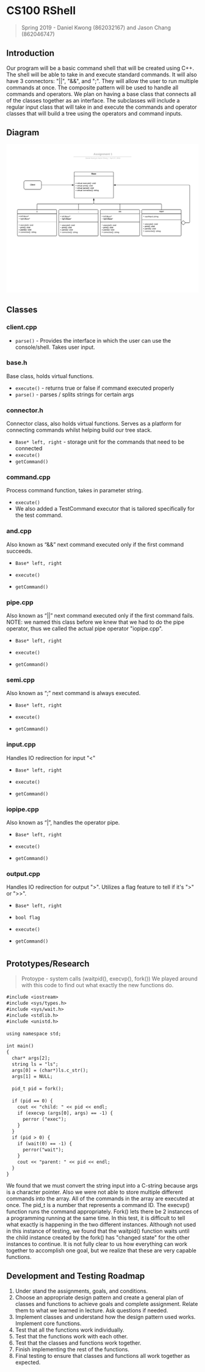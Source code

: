 # CS100 RShell
> Spring 2019 - Daniel Kwong (862032167) and Jason Chang (862046747)

## Introduction
Our program will be a basic command shell that will be created using C++. The shell will be able to take in and execute standard commands. It will also have 3 connectors: "||", "&&", and ";". They will allow the user to run multiple commands at once. The composite pattern will be used to handle all commands and operators. We plan on having a base class that connects all of the classes together as an interface. The subclasses will include a regular input class that will take in and execute the commands and operator classes that will build a tree using the operators and command inputs.

## Diagram
![image info](./images/diagram.png)
## Classes

### client.cpp
* `parse()` - Provides the interface in which the user can use the console/shell. Takes user input.

### base.h
Base class, holds virtual functions.

* `execute()` - returns true or false if command executed properly
* `parse()` - parses / splits strings for certain args

### connector.h
Connector class, also holds virtual functions. Serves as a platform for connecting commands whilst helping build our tree stack.

* `Base* left, right` - storage unit for the commands that need to be connected
* `execute()`
* `getCommand()`

### command.cpp
Process command function, takes in parameter string.

* `execute()`
* We also added a TestCommand executor that is tailored specifically for the test command.

### and.cpp
Also known as “&&” next command executed only if the first command succeeds.

* `Base* left, right`

* `execute()`

* `getCommand()`


### pipe.cpp
Also known as “||” next command executed only if the first command fails. NOTE: we named this class before we knew that we had to do the pipe operator, thus we called the actual pipe operator "iopipe.cpp".

* `Base* left, right`

* `execute()`

* `getCommand()`


### semi.cpp
Also known as “;” next command is always executed.

* `Base* left, right`

* `execute()`

* `getCommand()`

### input.cpp
Handles IO redirection for input "<"

* `Base* left, right`

* `execute()`

* `getCommand()`

### iopipe.cpp
Also known as “|”, handles the operator pipe.

* `Base* left, right`

* `execute()`

* `getCommand()`

### output.cpp
Handles IO redirection for output ">". Utilizes a flag feature to tell if it's ">" or ">>". 

* `Base* left, right`

* `bool flag`

* `execute()`

* `getCommand()`


#


## Prototypes/Research
> Protoype - system calls (waitpid(), execvp(), fork())
We played around with this code to find out what exactly the new functions do.
```
#include <iostream>
#include <sys/types.h>
#include <sys/wait.h>
#include <stdlib.h>
#include <unistd.h>

using namespace std;

int main()
{
  char* args[2];
  string ls = "ls";
  args[0] = (char*)ls.c_str();
  args[1] = NULL;

  pid_t pid = fork();

  if (pid == 0) {
    cout << "child: " << pid << endl;
    if (execvp (args[0], args) == -1) {
      perror ("exec");
    }
  }
  if (pid > 0) {
    if (wait(0) == -1) {
      perror("wait");
    }
    cout << "parent: " << pid << endl;
  }
}

```
We found that we must convert the string input into a C-string because args is a character pointer. Also we were not able to store multiple different commands into the array. All of the commands in the array are executed at once. The pid_t is a number that represents a command ID. The execvp() function runs the command appropriately. Fork() lets there be 2 instances of a programming running at the same time. In this test, it is difficult to tell what exactly is happening in the two different instances. Although not used in this instance of testing, we found that the waitpid() function waits until the child instance created by the fork() has "changed state" for the other instances to continue. It is not fully clear to us how everything can work together to accomplish one goal, but we realize that these are very capable functions.

## Development and Testing Roadmap
1. Under stand the assignments, goals, and conditions.
2. Choose an appropriate design pattern and create a general plan of classes and functions to achieve goals and complete assignment. Relate them to what we learned in lecture. Ask questions if needed.
3. Implement classes and understand how the design pattern used works. Implement core functions.
4. Test that all the functions work individually.
5. Test that the functions work with each other.
6. Test that the classes and functions work together.
7. Finish implementing the rest of the functions.
8. Final testing to ensure that classes and functions all work together as expected.
